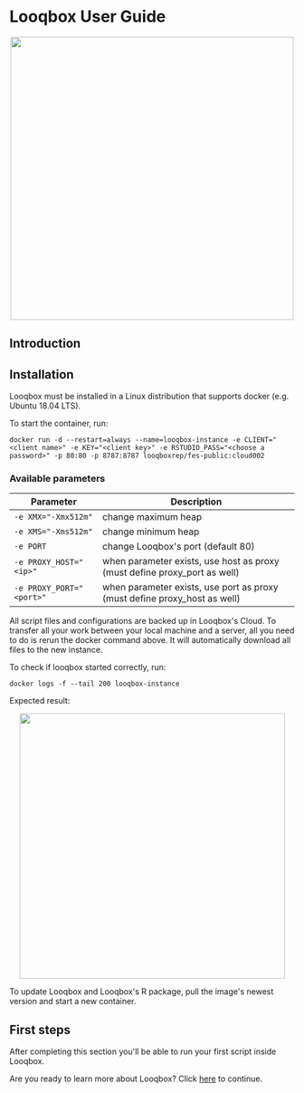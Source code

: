 # Looqbox User Guide

<p align="center">
  <img src="https://s3-sa-east-1.amazonaws.com/looqbox/github-images/question.gif" width="500">
</p>

## Introduction

## Installation

Looqbox must be installed in a Linux distribution that supports docker (e.g. Ubuntu 18.04 LTS).

To start the container, run:
```
docker run -d --restart=always --name=looqbox-instance -e CLIENT="<client name>" -e KEY="<client key>" -e RSTUDIO_PASS="<choose a password>" -p 80:80 -p 8787:8787 looqboxrep/fes-public:cloud002
```

### Available parameters

| Parameter | Description |
|------|------|
| ```-e XMX="-Xmx512m"``` | change maximum heap |
| ```-e XMS="-Xms512m"``` | change minimum heap |
| ```-e PORT``` | change Looqbox's port (default 80) |
| ```-e PROXY_HOST="<ip>"``` | when parameter exists, use host as proxy (must define proxy_port as well) |
| ```-e PROXY_PORT="<port>"``` | when parameter exists, use port as proxy (must define proxy_host as well) |

All script files and configurations are backed up in Looqbox's Cloud. To transfer all your work between your local machine and a server, all you need to do is rerun the docker command above. It will automatically download all files to the new instance.

To check if looqbox started correctly, run: 
```
docker logs -f --tail 200 looqbox-instance
```
Expected result:
<p align="center">
  <img src="https://s3-sa-east-1.amazonaws.com/looqbox/github-images/logs-successful-start.png" width="469">
</p>

To update Looqbox and Looqbox's R package, pull the image's newest version and start a new container.

## First steps

After completing this section you'll be able to run your first script inside Looqbox.

<!--

- Admin panel 
- Response panel
- Create response
- copy hello world template and add there
- test scripts
- there you have it, hurray

-->

Are you ready to learn more about Looqbox? Click [here](/implementation) to continue.
